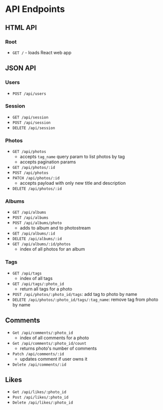 # API Endpoints

## HTML API

### Root

- `GET /` - loads React web app

## JSON API

### Users

- `POST /api/users`

### Session

- `GET /api/session`
- `POST /api/session`
- `DELETE /api/session`

### Photos

- `GET /api/photos`
  - accepts `tag_name` query param to list photos by tag
  - accepts pagination params
- `GET /api/photos/:id`
- `POST /api/photos`
- `PATCH /api/photos/:id`
  - accepts payload with only new title and description
- `DELETE /api/photos/:id`

### Albums

- `GET /api/albums`
- `POST /api/albums`
- `POST /api/albums/photo`
  - adds to album and to photostream
- `GET /api/albums/:id`
- `DELETE /api/albums/:id`
- `GET /api/albums/:id/photos`
  - index of all photos for an album

### Tags

- `GET /api/tags`
  - index of all tags
- `GET /api/tags/:photo_id`
  - return all tags for a photo
- `POST /api/photos/:photo_id/tags`: add tag to photo by name
- `DELETE /api/photos/:photo_id/tags/:tag_name`: remove tag from photo by
  name

## Comments
- `Get /api/comments/:photo_id`
  - index of all comments for a photo
- `Get /api/comments/:photo_id/count`
  - returns photo's number of comments
- `Patch /api/comments/:id`
  - updates comment if user owns it
- `Delete /api/comments/:id`

## Likes
- `Get /api/likes/:photo_id`
- `Post /api/likes/:photo_id`
- `Delete /api/likes/:photo_id`
